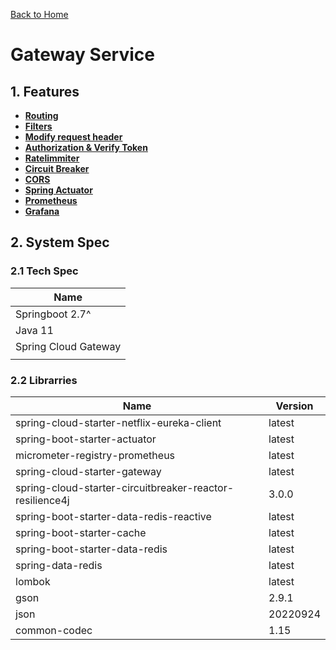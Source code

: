 [Back to Home](https://github.com/springboot-microservices-project/)

# Gateway Service

## 1. Features
- [**Routing**](https://github.com/springboot-microservices-project/.github/blob/main/profile/page/gateway-service/page/gateway-routing.md) 
- [**Filters**](https://github.com/springboot-microservices-project/.github/blob/main/profile/page/gateway-service/page/gateway-filters.md) 
- [**Modify request header**](https://github.com/springboot-microservices-project/.github/blob/main/profile/page/gateway-service/page/gateway-modified-reqheader.md)
- [**Authorization & Verify Token**](https://github.com/springboot-microservices-project/.github/blob/main/profile/page/gateway-service/page/gateway-authorizationtoken.md) 
- [**Ratelimmiter**](https://github.com/springboot-microservices-project/.github/blob/main/profile/page/gateway-service/page/gateway-ratelimmiter.md)
- [**Circuit Breaker**](https://github.com/springboot-microservices-project/.github/blob/main/profile/page/gateway-service/page/gateway-circuitbreaker.md)
- [**CORS**](https://github.com/springboot-microservices-project/.github/blob/main/profile/page/gateway-service/page/gateway-cors.md) 
- [**Spring Actuator**](https://github.com/springboot-microservices-project/.github/blob/main/profile/page/gateway-service/page/gateway-spring-actuator.md) 
- [**Prometheus**](https://github.com/springboot-microservices-project/.github/blob/main/profile/page/gateway-service/page/gateway-prometheus.md) 
- [**Grafana**](https://github.com/springboot-microservices-project/.github/blob/main/profile/page/gateway-service/page/gateway-grafana.md) 


## 2. System Spec

### 2.1 Tech Spec
| Name  |
|----|
| Springboot 2.7^  |
| Java 11 |
| Spring Cloud Gateway |
|  |


### 2.2 Librarries

| Name  | Version | 
|----|----|
| spring-cloud-starter-netflix-eureka-client | latest  |
| spring-boot-starter-actuator | latest |
| micrometer-registry-prometheus | latest |
| spring-cloud-starter-gateway | latest |
| spring-cloud-starter-circuitbreaker-reactor-resilience4j | 3.0.0 |
| spring-boot-starter-data-redis-reactive | latest |
| spring-boot-starter-cache | latest |
| spring-boot-starter-data-redis | latest |
| spring-data-redis | latest |
| lombok | latest |
| gson | 2.9.1 |
| json | 20220924 |
| common-codec | 1.15 |




